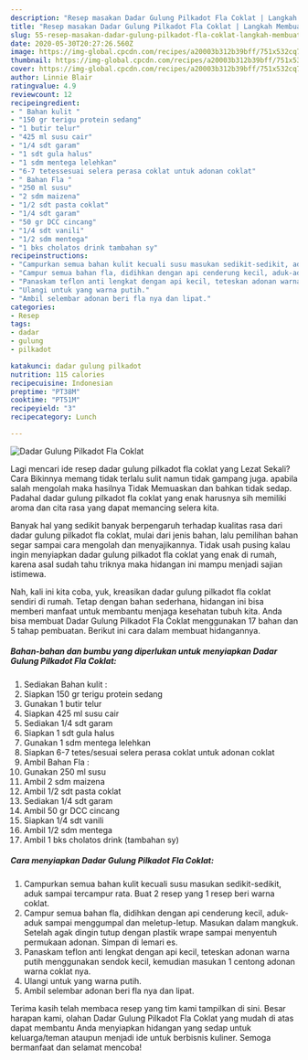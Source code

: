 ```yaml
---
description: "Resep masakan Dadar Gulung Pilkadot Fla Coklat | Langkah Membuat Dadar Gulung Pilkadot Fla Coklat Yang Bikin Ngiler"
title: "Resep masakan Dadar Gulung Pilkadot Fla Coklat | Langkah Membuat Dadar Gulung Pilkadot Fla Coklat Yang Bikin Ngiler"
slug: 55-resep-masakan-dadar-gulung-pilkadot-fla-coklat-langkah-membuat-dadar-gulung-pilkadot-fla-coklat-yang-bikin-ngiler
date: 2020-05-30T20:27:26.560Z
image: https://img-global.cpcdn.com/recipes/a20003b312b39bff/751x532cq70/dadar-gulung-pilkadot-fla-coklat-foto-resep-utama.jpg
thumbnail: https://img-global.cpcdn.com/recipes/a20003b312b39bff/751x532cq70/dadar-gulung-pilkadot-fla-coklat-foto-resep-utama.jpg
cover: https://img-global.cpcdn.com/recipes/a20003b312b39bff/751x532cq70/dadar-gulung-pilkadot-fla-coklat-foto-resep-utama.jpg
author: Linnie Blair
ratingvalue: 4.9
reviewcount: 12
recipeingredient:
- " Bahan kulit "
- "150 gr terigu protein sedang"
- "1 butir telur"
- "425 ml susu cair"
- "1/4 sdt garam"
- "1 sdt gula halus"
- "1 sdm mentega lelehkan"
- "6-7 tetessesuai selera perasa coklat untuk adonan coklat"
- " Bahan Fla "
- "250 ml susu"
- "2 sdm maizena"
- "1/2 sdt pasta coklat"
- "1/4 sdt garam"
- "50 gr DCC cincang"
- "1/4 sdt vanili"
- "1/2 sdm mentega"
- "1 bks cholatos drink tambahan sy"
recipeinstructions:
- "Campurkan semua bahan kulit kecuali susu masukan sedikit-sedikit, aduk sampai tercampur rata. Buat 2 resep yang 1 resep beri warna coklat."
- "Campur semua bahan fla, didihkan dengan api cenderung kecil, aduk-aduk sampai menggumpal dan meletup-letup. Masukan dalam mangkuk. Setelah agak dingin tutup dengan plastik wrape sampai menyentuh permukaan adonan. Simpan di lemari es."
- "Panaskam teflon anti lengkat dengan api kecil, teteskan adonan warna putih menggunakan sendok kecil, kemudian masukan 1 centong adonan warna coklat nya."
- "Ulangi untuk yang warna putih."
- "Ambil selembar adonan beri fla nya dan lipat."
categories:
- Resep
tags:
- dadar
- gulung
- pilkadot

katakunci: dadar gulung pilkadot 
nutrition: 115 calories
recipecuisine: Indonesian
preptime: "PT38M"
cooktime: "PT51M"
recipeyield: "3"
recipecategory: Lunch

---
```



![Dadar Gulung Pilkadot Fla Coklat](https://img-global.cpcdn.com/recipes/a20003b312b39bff/751x532cq70/dadar-gulung-pilkadot-fla-coklat-foto-resep-utama.jpg)

Lagi mencari ide resep dadar gulung pilkadot fla coklat yang Lezat Sekali? Cara Bikinnya memang tidak terlalu sulit namun tidak gampang juga. apabila salah mengolah maka hasilnya Tidak Memuaskan dan bahkan tidak sedap. Padahal dadar gulung pilkadot fla coklat yang enak harusnya sih memiliki aroma dan cita rasa yang dapat memancing selera kita.



Banyak hal yang sedikit banyak berpengaruh terhadap kualitas rasa dari dadar gulung pilkadot fla coklat, mulai dari jenis bahan, lalu pemilihan bahan segar sampai cara mengolah dan menyajikannya. Tidak usah pusing kalau ingin menyiapkan dadar gulung pilkadot fla coklat yang enak di rumah, karena asal sudah tahu triknya maka hidangan ini mampu menjadi sajian istimewa.


Nah, kali ini kita coba, yuk, kreasikan dadar gulung pilkadot fla coklat sendiri di rumah. Tetap dengan bahan sederhana, hidangan ini bisa memberi manfaat untuk membantu menjaga kesehatan tubuh kita. Anda bisa membuat Dadar Gulung Pilkadot Fla Coklat menggunakan 17 bahan dan 5 tahap pembuatan. Berikut ini cara dalam membuat hidangannya.

<!--inarticleads1-->

##### Bahan-bahan dan bumbu yang diperlukan untuk menyiapkan Dadar Gulung Pilkadot Fla Coklat:

1. Sediakan  Bahan kulit :
1. Siapkan 150 gr terigu protein sedang
1. Gunakan 1 butir telur
1. Siapkan 425 ml susu cair
1. Sediakan 1/4 sdt garam
1. Siapkan 1 sdt gula halus
1. Gunakan 1 sdm mentega lelehkan
1. Siapkan 6-7 tetes/sesuai selera perasa coklat untuk adonan coklat
1. Ambil  Bahan Fla :
1. Gunakan 250 ml susu
1. Ambil 2 sdm maizena
1. Ambil 1/2 sdt pasta coklat
1. Sediakan 1/4 sdt garam
1. Ambil 50 gr DCC cincang
1. Siapkan 1/4 sdt vanili
1. Ambil 1/2 sdm mentega
1. Ambil 1 bks cholatos drink (tambahan sy)




<!--inarticleads2-->

##### Cara menyiapkan Dadar Gulung Pilkadot Fla Coklat:

1. Campurkan semua bahan kulit kecuali susu masukan sedikit-sedikit, aduk sampai tercampur rata. Buat 2 resep yang 1 resep beri warna coklat.
1. Campur semua bahan fla, didihkan dengan api cenderung kecil, aduk-aduk sampai menggumpal dan meletup-letup. Masukan dalam mangkuk. Setelah agak dingin tutup dengan plastik wrape sampai menyentuh permukaan adonan. Simpan di lemari es.
1. Panaskam teflon anti lengkat dengan api kecil, teteskan adonan warna putih menggunakan sendok kecil, kemudian masukan 1 centong adonan warna coklat nya.
1. Ulangi untuk yang warna putih.
1. Ambil selembar adonan beri fla nya dan lipat.




Terima kasih telah membaca resep yang tim kami tampilkan di sini. Besar harapan kami, olahan Dadar Gulung Pilkadot Fla Coklat yang mudah di atas dapat membantu Anda menyiapkan hidangan yang sedap untuk keluarga/teman ataupun menjadi ide untuk berbisnis kuliner. Semoga bermanfaat dan selamat mencoba!
